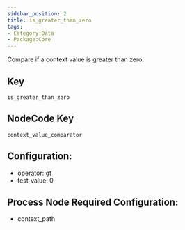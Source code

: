 ```yaml
---
sidebar_position: 2
title: is_greater_than_zero
tags:
- Category:Data
- Package:Core
---
```


Compare if a context value is greater than zero.

## Key
`is_greater_than_zero`

## NodeCode Key
`context_value_comparator`

## Configuration:
* operator: gt
* test_value: 0

## Process Node Required Configuration:
* context_path
